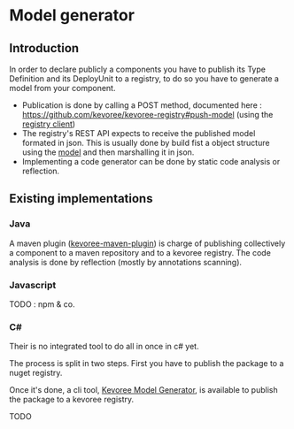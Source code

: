 # Model generator
## Introduction

In order to declare publicly a components you have to publish its Type Definition and
its DeployUnit to a registry, to do so you have to generate a model from your component.

 * Publication is done by calling a POST method, documented here : https://github.com/kevoree/kevoree-registry#push-model (using the [registry client](registry_client.md))
 * The registry's REST API expects to receive the published model formated in json. This is usually done by build fist a object structure using the [model](model.md) and then marshalling it in json.
 * Implementing a code generator can be done by static code analysis or reflection.


## Existing implementations
### Java
A maven plugin ([kevoree-maven-plugin](https://github.com/dukeboard/kevoree/tree/master/kevoree-tools/org.kevoree.tools.mavenplugin)) is charge of publishing collectively a component to a maven repository and to a kevoree registry.
The code analysis is done by reflection (mostly by annotations scanning).
### Javascript
TODO : npm & co.
### C&#35;
Their is no integrated tool to do all in once in c# yet.

The process is split in two steps. First you have to publish the package to a nuget registry.

Once it's done, a cli tool, [Kevoree Model Generator](https://github.com/kevoree/kevoree-dotnet-model-generator), is available to publish the package to a kevoree registry.

TODO
